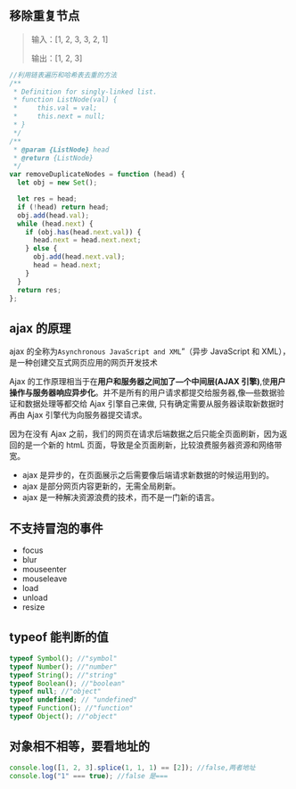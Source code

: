 ## 移除重复节点

> 输入：[1, 2, 3, 3, 2, 1]
>
> 输出：[1, 2, 3]

```js
//利用链表遍历和哈希表去重的方法
/**
 * Definition for singly-linked list.
 * function ListNode(val) {
 *     this.val = val;
 *     this.next = null;
 * }
 */
/**
 * @param {ListNode} head
 * @return {ListNode}
 */
var removeDuplicateNodes = function (head) {
  let obj = new Set();

  let res = head;
  if (!head) return head;
  obj.add(head.val);
  while (head.next) {
    if (obj.has(head.next.val)) {
      head.next = head.next.next;
    } else {
      obj.add(head.next.val);
      head = head.next;
    }
  }
  return res;
};
```

## ajax 的原理

ajax 的全称为`Asynchronous JavaScript and XML`”（异步 JavaScript 和 XML），是一种创建交互式网页应用的网页开发技术

Ajax 的工作原理相当于在**用户和服务器之间加了—个中间层(AJAX 引擎)**,使**用户操作与服务器响应异步化**。并不是所有的用户请求都提交给服务器,像—些数据验证和数据处理等都交给 Ajax 引擎自己来做, 只有确定需要从服务器读取新数据时再由 Ajax 引擎代为向服务器提交请求。

因为在没有 Ajax 之前，我们的网页在请求后端数据之后只能全页面刷新，因为返回的是一个新的 htmL 页面，导致是全页面刷新，比较浪费服务器资源和网络带宽。

- ajax 是异步的，在页面展示之后需要像后端请求新数据的时候运用到的。
- ajax 是部分网页内容更新的，无需全局刷新。
- ajax 是一种解决资源浪费的技术，而不是一门新的语言。

## 不支持冒泡的事件

- focus
- blur
- mouseenter
- mouseleave
- load
- unload
- resize

## typeof 能判断的值

```js
typeof Symbol(); //"symbol"
typeof Number(); //"number"
typeof String(); //"string"
typeof Boolean(); //"boolean"
typeof null; //"object"
typeof undefined; // "undefined"
typeof Function(); //"function"
typeof Object(); //"object"
```

## 对象相不相等，要看地址的

```js
console.log([1, 2, 3].splice(1, 1, 1) == [2]); //false,两者地址
console.log("1" === true); //false 是===
```
